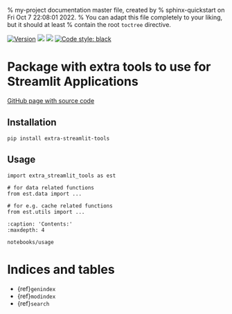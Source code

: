 % my-project documentation master file, created by
% sphinx-quickstart on Fri Oct  7 22:08:01 2022.
% You can adapt this file completely to your liking, but it should at least
% contain the root `toctree` directive.

[![Version](https://img.shields.io/pypi/v/extra-streamlit-tools)](https://pypi.org/project/extra-streamlit-tools/)
![](https://img.shields.io/github/license/sTomerG/extra-streamlit-tools)
![](https://img.shields.io/pypi/pyversions/extra-streamlit-tools)
[![Code style: black](https://img.shields.io/badge/code%20style-black-000000.svg)](https://github.com/psf/black)

# Package with extra tools to use for Streamlit Applications

[GitHub page with source code](https://github.com/sTomerG/extra-streamlit-tools)

## Installation

`pip install extra-streamlit-tools`

## Usage

```
import extra_streamlit_tools as est

# for data related functions
from est.data import ...

# for e.g. cache related functions
from est.utils import ...

```

```{toctree}
:caption: 'Contents:'
:maxdepth: 4

notebooks/usage
```

# Indices and tables

- {ref}`genindex`
- {ref}`modindex`
- {ref}`search`
